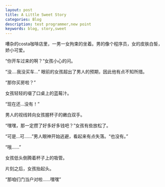 ```yaml
---
layout: post
title: A Little Sweet Story
categories: Blog
description: test programmer,new point
keywords: blog, story,sweet
---
```


嘈杂的costa咖啡店里，一男一女拘束的坐着。男的像个程序员，女的皮肤白皙，娇小可爱。

“你开车过来的啊？“女孩小心的问。

“没....我没买车...” 眼前的女孩超出了男人的预期，因此他有点不知所措。

“那你买房啦？”

女孩轻轻的啜了口桌上的蓝莓汁。

“现在还...没有！”

男人的视线转向女孩握杯子的嫩白双手。

“嘿嘿，那一定攒了好多好多钱吧？”女孩有些放松了。

“可是…可……”男人眼神开始逃避，看起来有点失落。“也没有。”

“哦……”

女孩低头倒腾着杯子上的吸管。 

片刻之后，女孩抬起头。

“那咱们门当户对啦……嘿嘿”
